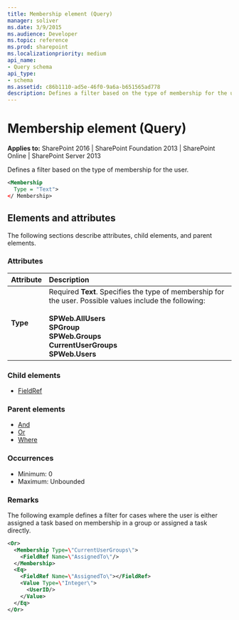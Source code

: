 ```yaml
---
title: Membership element (Query)
manager: soliver
ms.date: 3/9/2015
ms.audience: Developer
ms.topic: reference
ms.prod: sharepoint
ms.localizationpriority: medium
api_name:
- Query schema
api_type:
- schema
ms.assetid: c86b1110-ad5e-46f0-9a6a-b651565ad778
description: Defines a filter based on the type of membership for the user.
---
```


# Membership element (Query)

**Applies to:** SharePoint 2016 | SharePoint Foundation 2013 | SharePoint Online | SharePoint Server 2013
  
Defines a filter based on the type of membership for the user.
  
```XML
<Membership
  Type = "Text">
</ Membership>
```

## Elements and attributes

The following sections describe attributes, child elements, and parent elements.

### Attributes

|**Attribute**|**Description**|
|:-----|:-----|
|**Type** <br/> | Required **Text**. Specifies the type of membership for the user. Possible values include the following:<br/><br/> **SPWeb.AllUsers** <br/> **SPGroup** <br/> **SPWeb.Groups** <br/> **CurrentUserGroups** <br/> **SPWeb.Users** <br/> |
   
### Child elements

- [FieldRef](fieldref-element-query.md)
   
### Parent elements

- [And](and-element-query.md)
- [Or](or-element-query.md)
- [Where](where-element-query.md)
   
### Occurrences

- Minimum: 0 
- Maximum: Unbounded
   
### Remarks

The following example defines a filter for cases where the user is either assigned a task based on membership in a group or assigned a task directly.
  
```XML
<Or>
  <Membership Type=\"CurrentUserGroups\">
    <FieldRef Name=\"AssignedTo\"/>
  </Membership>
  <Eq>
    <FieldRef Name=\"AssignedTo\"></FieldRef>
    <Value Type=\"Integer\">
      <UserID/>
    </Value>
  </Eq>
</Or>
```

<br/>

